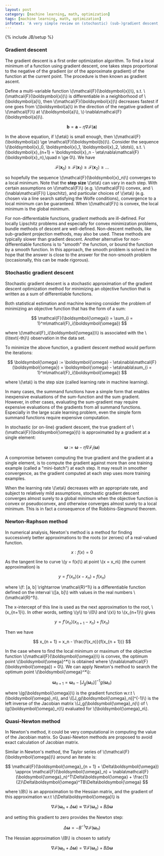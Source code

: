 ```yaml
---
layout: post
category: [machine learning, math, optimization]
tags: [machine learning, math, optimization]
infotext: 'A very simple review on (stochastic) (sub-)gradient descent, Newton-Raphson method, Quasi-Newton method.'
---
```

{% include JB/setup %}

<script type="text/javascript" src="http://cdn.mathjax.org/mathjax/latest/MathJax.js?config=TeX-AMS-MML_HTMLorMML"></script>

### Gradient descent

The gradient descent is a first order optimization algorithm. To find a local minimum of a function 
using gradient descent, one takes steps proportional to the negative of the gradient (or of the 
approximate gradient) of the function at the current point. The procedure is then known as gradient 
ascent.

Define a multi-variable function \\(\mathcal{F}(\boldsymbol{x})\\), s.t. \\(\mathcal{F}(\boldsymbol{x})\\) 
is differentiable in a neighborhood of \\(\boldsymbol{a}\\), then \\(\mathcal{F}(\boldsymbol{x})\\) 
decreases fastest if one goes from \\(\boldsymbol{a}\\) in the direction of the negative gradient of 
\\(\mathcal{F}\\) at \\(\boldsymbol{a}\\), \\(-\nabla\mathcal{F}(\boldsymbol{a})\\).

$$
\boldsymbol{b} = \boldsymbol{a} - \eta\nabla\mathcal{F}(\boldsymbol{a})
$$

In the above equation, if \\(\eta\\) is small enough, then \\(\mathcal{F}(\boldsymbol{a}) \ge \mathcal{F}(\boldsymbol{b})\\). 
Consider the sequence \\(\boldsymbol{x}\_0, \boldsymbol{x}\_1, \boldsymbol{x}\_2, \dots\\), s.t. 
\\(\boldsymbol{x}\_{n+1} = \boldsymbol{x}\_n - \eta\nabla\mathcal{F}(\boldsymbol{x}\_n),\quad n \ge 0\\). 
We have

$$
\mathcal{F}(\boldsymbol{x}_0) \ge \mathcal{F}(\boldsymbol{x}_1) \ge \mathcal{F}(\boldsymbol{x}_2) \ge \dots
$$

so hopefully the sequence \\(\mathcal{F}(\boldsymbol{x}_n)\\) converges to a local minimum. Note that the 
__step size__ \\(\eta\\) can vary in each step. With certain assumptions on \\(\mathcal{F}\\) (e.g. 
\\(\mathcal{F}\\) convex, and \\(\nabla\mathcal{F}\\) Lipschitz), and particular choices of \\(\eta\\) 
(e.g. chosen via a line search satisfying the Wolfe conditions), convergence to a local minimum can be 
guaranteed. When \\(\mathcal{F}\\) is convex, the local minimum is the global minimum.

For non-differentiable functions, gradient methods are ill-defined. For locally Lipschitz problems 
and especially for convex minimization problems, bundle methods of descent are well-defined. 
Non-descent methods, like sub-gradient projection methods, may also be used. These methods are 
typically slower than gradient descent. Another alternative for non-differentiable functions is to 
"smooth" the function, or bound the function by a smooth function. In this approach, the smooth 
problem is solved in the hope that the answer is close to the answer for the non-smooth problem 
(occasionally, this can be made rigorous).

### Stochastic gradient descent

Stochastic gradient descent is a stochastic approximation of the gradient descent optimization 
method for minimizing an objective function that is written as a sum of differentiable functions.

Both statistical estimation and machine learning consider the problem of minimizing an objective 
function that has the form of a sum:

$$
\mathcal{F}(\boldsymbol{\omega}) = \sum_{i = 1}^m\mathcal{F}_i(\boldsymbol{\omega})
$$

where \\(\mathcal{F}_i(\boldsymbol{\omega})\\) is associated with the \\(i\text{-th}\\) observation 
in the data set.

To minimize the above function, a gradient descent method would perform the iterations:

$$
\boldsymbol{\omega} := \boldsymbol{\omega} - \eta\nabla\mathcal{F}(\boldsymbol{\omega}) = \boldsymbol{\omega} - \eta\nabla\sum_{i = 1}^m\mathcal{F}_i(\boldsymbol{\omega})
$$

where \\(\eta\\) is the step size (called learning rate in machine learning).

In many cases, the summand functions have a simple form that enables inexpensive evaluations of the 
sum-function and the sum gradient. However, in other cases, evaluating the sum-gradient may require 
expensive evaluations of the gradients from all summand functions. Especially in the large scale learning 
problem, even the simple form summand functions require expensive computation.

In stochastic (or on-line) gradient descent, the true gradient of \\(\mathcal{F}(\boldsymbol{\omega})\\) 
is approximated by a gradient at a single element:

$$
\boldsymbol{\omega} := \boldsymbol{\omega} - \eta\nabla\mathcal{F}_i(\boldsymbol{\omega})
$$

A compromise between computing the true gradient and the gradient at a single element, is to compute 
the gradient against more than one training example (called a "mini-batch") at each step. It may 
result in smoother convergence, as the gradient computed at each step uses more training examples.

When the learning rate \\(\eta\\) decreases with an appropriate rate, and subject to relatively mild 
assumptions, stochastic gradient descent converges almost surely to a global minimum when the 
objective function is convex or pseudoconvex, and otherwise converges almost surely to a local 
minimum. This is in fact a consequence of the Robbins-Siegmund theorem.

### Newton-Raphson method

In numerical analysis, Newton's method is a method for finding successively better approximations to 
the roots (or zeroes) of a real-valued function.

$$
x: f(x) = 0
$$

As the tangent line to curve \\(y = f(x)\\) at point \\(x = x_n\\) (the current approximation) is

$$
y = f'(x_n)(x - x_n) + f(x_n)
$$

where \\(f: \[a, b\] \rightarrow \mathcal{R}^1\\) is a differentiable function defined on the interval 
\\(\[a, b\]\\) with values in the real numbers \\(\mathcal{R}^1\\).

The x-intercept of this line is used as the next approximation to the root, \\(x\_{n+1}\\). In other 
words, setting \\(y\\) to \\(0\\) and \\(x\\) to \\(x\_{n+1}\\) gives

$$
y = f'(x_n)(x_{n+1} - x_n) + f(x_n)
$$

Then we have

$$
x_{n + 1} = x_n - \frac{f(x_n)}{f(x_{n + 1})}
$$

In the case where to find the local minimum or maximum of the objective function 
\\(\mathcal{F}(\boldsymbol{\omega})\\) is convex, the optimum point \\(\boldsymbol{\omega}^\*\\)
is obtained where \\(\nabla\mathcal{F}(\boldsymbol{\omega}) = 0\\). We can apply Newton's method 
to search the optimum point \\(\boldsymbol{\omega}^\*\\):

$$
\boldsymbol{\omega}_{n + 1} = \boldsymbol{\omega}_n - [J_g(\boldsymbol{\omega}_n)]^{-1}g(\boldsymbol{\omega}_n)
$$

where \\(g(\boldsymbol{\omega})\\) is the gradient function w.r.t \\(\boldsymbol{\omega}_n\\), and 
\\(\[J_g(\boldsymbol{\omega}_n)\]^{-1}\\) is the left inverse of the Jacobian matrix \\(J_g(\boldsymbol{\omega}_n)\\) 
of \\(g(\boldsymbol{\omega}_n)\\) evaluated for \\(\boldsymbol{\omega}_n\\).

### Quasi-Newton method

In Newton's method, it could be very computational in computing the value of the Jacobian matrix. So 
Quasi-Newton methods are proposed to avoid exact calculation of Jacobian matrix.

Similar in Newton's method, the Taylor series of \\(\mathcal{F}(\boldsymbol{\omega})\\) around an 
iterate is:

$$
\mathcal{F}(\boldsymbol{\omega}_{n + 1} + \Delta\boldsymbol{\omega}) \approx \mathcal{F}(\boldsymbol{\omega}_n) + \nabla\mathcal{F}(\boldsymbol{\omega}_n)^T\Delta\boldsymbol{\omega} + \frac{1}{2}\Delta\boldsymbol{\omega}^TB\Delta\boldsymbol{\omega}
$$

where \\(B\\) is an approximation to the Hessian matrix, and the gradient of this approximation w.r.t 
\\(\Delta\boldsymbol{\omega}\\) is

$$
\nabla\mathcal{F}(\boldsymbol{\omega}_n + \Delta\boldsymbol{\omega}) \approx \nabla\mathcal{F}(\boldsymbol{\omega}_n) + B\Delta\boldsymbol{\omega}
$$

and setting this gradient to zero provides the Newton step:

$$
\Delta\boldsymbol{\omega} = -B^{-1}\nabla\mathcal{F}(\boldsymbol{\omega}_n)
$$

The Hessian approximation \\(B\\) is chosen to satisfy

$$
\nabla\mathcal{F}(\boldsymbol{\omega}_n + \Delta\boldsymbol{\omega}) = \nabla\mathcal{F}(\boldsymbol{\omega}_n) + B\Delta\boldsymbol{\omega}
$$